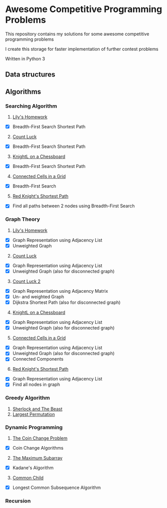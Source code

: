 # Awesome Competitive Programming Problems

This repository contains my solutions for some awesome competitive programming problems

I create this storage for faster implementation of further contest problems

Written in Python 3

Data structures
---------------


Algorithms
----------
### Searching Algorithm
1. <ins>Lily's Homework</ins>
- [x] Breadth-First Search Shortest Path
2. <ins>Count Luck</ins>
- [x] Breadth-First Search Shortest Path
3. <ins>KnightL on a Chessboard</ins>
- [x] Breadth-First Search Shortest Path
4. <ins>Connected Cells in a Grid</ins>
- [x] Breadth-First Search
5. <ins>Red Knight's Shortest Path</ins>
- [x] Find all paths between 2 nodes using Breadth-First Search

### Graph Theory
1. <ins>Lily's Homework</ins>
- [x] Graph Representation using Adjacency List
- [x] Unweighted Graph
2. <ins>Count Luck</ins>
- [x] Graph Representation using Adjacency List
- [x] Unweighted Graph (also for disconnected graph)
3. <ins>Count Luck 2</ins>
- [x] Graph Representation using Adjacency Matrix
- [x] Un- and weighted Graph
- [x] Dijkstra Shortest Path (also for disconnected graph)
4. <ins>KnightL on a Chessboard</ins>
- [x] Graph Representation using Adjacency List
- [x] Unweighted Graph (also for disconnected graph)
5. <ins>Connected Cells in a Grid</ins>
- [x] Graph Representation using Adjacency List
- [x] Unweighted Graph (also for disconnected graph)
- [x] Connected Components
6. <ins>Red Knight's Shortest Path</ins>
- [x] Graph Representation using Adjacency List 
- [x] Find all nodes in graph

### Greedy Algorithm
1. <ins>Sherlock and The Beast</ins>
2. <ins>Largest Permutation</ins>

### Dynamic Programming
1. <ins>The Coin Change Problem</ins>
- [x] Coin Change Algorithms
2. <ins>The Maximum Subarray</ins>
- [x] Kadane's Algorithm
3. <ins>Common Child</ins>
- [x] Longest Common Subsequence Algorithm

### Recursion


